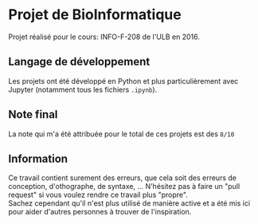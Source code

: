 # Projet de BioInformatique
Projet réalisé pour le cours: INFO-F-208 de l'ULB en 2016.

## Langage de développement
Les projets ont été développé en Python et plus particulièrement avec Jupyter (notamment tous les fichiers `.ipynb`).

## Note final
La note qui m'a été attribuée pour le total de ces projets est des `8/10`

## Information
Ce travail contient surement des erreurs, que cela soit des erreurs de conception, d'othographe, de syntaxe, ...  N'hésitez pas à faire un "pull request" si vous voulez rendre ce travail plus "propre".      
Sachez cependant qu'il n'est plus utilisé de manière active et a été mis ici pour aider d'autres personnes à trouver de l'inspiration.
